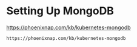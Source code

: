 # Setting Up MongoDB

https://phoenixnap.com/kb/kubernetes-mongodb

```
https://phoenixnap.com/kb/kubernetes-mongodb
```
